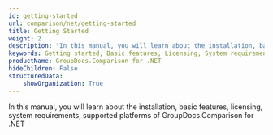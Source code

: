```yaml
---
id: getting-started
url: comparison/net/getting-started
title: Getting Started
weight: 2
description: "In this manual, you will learn about the installation, basic features, licensing, system requirements, supported platforms of GroupDocs.Comparison for .NET"
keywords: Getting started, Basic features, Licensing, System requirements
productName: GroupDocs.Comparison for .NET
hideChildren: False
structuredData:
    showOrganization: True
---
```

In this manual, you will learn about the installation, basic features, licensing, system requirements, supported platforms of GroupDocs.Comparison for .NET
